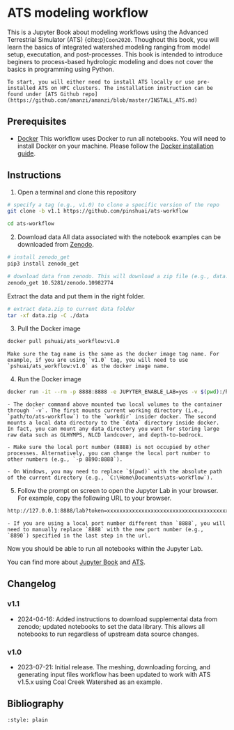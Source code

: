 # ATS modeling workflow

This is a Jupyter Book about modeling workflows using the Advanced Terrestrial Simulator (ATS) {cite:p}`Coon2020`. Thoughout this book, you will learn the basics of integrated watershed modeling ranging from model setup, executation, and post-processes. This book is intended to introduce beginers to process-based hydrologic modeling and does not cover the basics in programming using Python.

```{note}
To start, you will either need to install ATS locally or use pre-installed ATS on HPC clusters. The installation instruction can be found under [ATS Github repo](https://github.com/amanzi/amanzi/blob/master/INSTALL_ATS.md)
```
## Prerequisites

- [Docker](https://docs.docker.com/get-docker/)
This workflow uses Docker to run all notebooks. You will need to install Docker on your machine. Please follow the [Docker installation guide](https://docs.docker.com/get-docker/).

## Instructions

1. Open a terminal and clone this repository
```bash
# specify a tag (e.g., v1.0) to clone a specific version of the repo
git clone -b v1.1 https://github.com/pinshuai/ats-workflow 

cd ats-workflow
```

2. Download data
All data associated with the notebook examples can be downloaded from [Zenodo](https://doi.org/10.5281/zenodo.10982775).

```bash
# install zenodo_get
pip3 install zenodo_get

# download data from zenodo. This will download a zip file (e.g., data.zip)
zenodo_get 10.5281/zenodo.10982774
```

Extract the data and put them in the right folder.

```bash
# extract data.zip to current data folder
tar -xf data.zip -C ./data
```

3. Pull the Docker image
```bash
docker pull pshuai/ats_workflow:v1.0
```

```{admonition} Important
Make sure the tag name is the same as the docker image tag name. For example, if you are using `v1.0` tag, you will need to use `pshuai/ats_workflow:v1.0` as the docker image name.
```

4. Run the Docker image

```bash
docker run -it --rm -p 8888:8888 -e JUPYTER_ENABLE_LAB=yes -v $(pwd):/home/jovyan/workdir:delegated -v $(pwd)/data:/home/jovyan/data:delegated pshuai/ats_workflow:v1.0
```

```{note}
- The docker command above mounted two local volumes to the container through `-v`. The first mounts current working directory (i.e., `path/to/ats-workflow`) to the `workdir` insider docker. The second mounts a local data directory to the `data` directory inside docker. In fact, you can mount any data directory you want for storing large raw data such as GLHYMPS, NLCD landcover, and depth-to-bedrock.

- Make sure the local port number (8888) is not occupied by other processes. Alternatively, you can change the local port number to other numbers (e.g., `-p 8890:8888`).

- On Windows, you may need to replace `$(pwd)` with the absolute path of the current directory (e.g., `C:\Home\Documents\ats-workflow`).
```

5. Follow the prompt on screen to open the Jupyter Lab in your browser. For example, copy the following URL to your browser.

```bash
http://127.0.0.1:8888/lab?token=xxxxxxxxxxxxxxxxxxxxxxxxxxxxxxxxxxxxxxxxxxxxxxxx
```

```{admonition} Important
- If you are using a local port number different than `8888`, you will need to manually replace `8888` with the new port number (e.g., `8890`) specified in the last step in the url. 
```
Now you should be able to run all notebooks within the Jupyter Lab.

You can find more about [Jupyter Book](https://jupyterbook.org/en/stable/intro.html) and [ATS](https://amanzi.github.io/).

## Changelog

### v1.1
- 2024-04-16: Added instructions to download supplemental data from zenodo; updated notebooks to set the data library. This allows all notebooks to run regardless of upstream data source changes.

### v1.0
- 2023-07-21: Initial release. The meshing, downloading forcing, and generating input files workflow has been updated to work with ATS v1.5.x using Coal Creek Watershed as an example. 

## Bibliography
```{bibliography} references.bib
:style: plain
```
